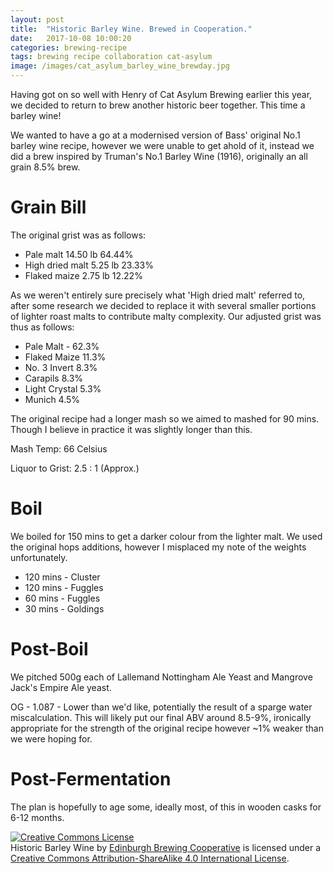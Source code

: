 ```yaml
---
layout: post
title:  "Historic Barley Wine. Brewed in Cooperation."
date:   2017-10-08 10:00:20
categories: brewing-recipe
tags: brewing recipe collaboration cat-asylum
image: /images/cat_asylum_barley_wine_brewday.jpg
---
```


Having got on so well with Henry of Cat Asylum Brewing earlier this year, we decided to return to brew another historic beer together. This time a barley wine! 

We wanted to have a go at a modernised version of Bass' original No.1 barley wine recipe, however we were unable to get ahold of it, instead we did a brew inspired by Truman's No.1 Barley Wine (1916), originally an all grain 8.5% brew.

Grain Bill
==========

The original grist was as follows:

- Pale malt 14.50 lb 64.44%
- High dried malt 5.25 lb 23.33%
- Flaked maize 2.75 lb 12.22%

As we weren't entirely sure precisely what 'High dried malt' referred to, after some research we decided to replace it with several smaller portions of lighter roast malts to contribute malty complexity. Our adjusted grist was thus as follows:

- Pale Malt - 62.3%
- Flaked Maize 11.3%
- No. 3 Invert 8.3%
- Carapils 8.3%
- Light Crystal 5.3%
- Munich 4.5%
 

The original recipe had a longer mash so we aimed to mashed for 90 mins. Though I believe in practice it was slightly longer than this.

Mash Temp: 66 Celsius

Liquor to Grist: 2.5 : 1 (Approx.)

Boil
====

We boiled for 150 mins to get a darker colour from the lighter malt. We used the original hops additions, however I misplaced my note of the weights unfortunately.

- 120 mins - Cluster
- 120 mins - Fuggles
- 60 mins - Fuggles
- 30 mins - Goldings

Post-Boil
=========

We pitched 500g each of Lallemand Nottingham Ale Yeast and Mangrove Jack's Empire Ale yeast.

OG - 1.087 - Lower than we'd like, potentially the result of a sparge water miscalculation. This will likely put our final ABV around 8.5-9%, ironically appropriate for the strength of the original recipe however ~1% weaker than we were hoping for.

Post-Fermentation
=================

The plan is hopefully to age some, ideally most, of this in wooden casks for 6-12 months.

<a rel="license" href="http://creativecommons.org/licenses/by-sa/4.0/"><img alt="Creative Commons License" style="border-width:0" src="https://i.creativecommons.org/l/by-sa/4.0/88x31.png" /></a><br /><span xmlns:dct="http://purl.org/dc/terms/" href="http://purl.org/dc/dcmitype/Text" property="dct:title" rel="dct:type">Historic Barley Wine</span> by <a xmlns:cc="http://creativecommons.org/ns#" href="https://edinburgh-brewing-cooperative.github.io" property="cc:attributionName" rel="cc:attributionURL">Edinburgh Brewing Cooperative</a> is licensed under a <a rel="license" href="http://creativecommons.org/licenses/by-sa/4.0/">Creative Commons Attribution-ShareAlike 4.0 International License</a>.
